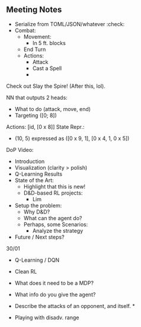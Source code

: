 ## Meeting Notes

* Serialize from TOML/JSON/whatever :check:
* Combat:
    * Movement:
        * In 5 ft. blocks
    * End Turn
    * Actions:
        * Attack
        * Cast a Spell
        * 

Check out Slay the Spire! (After this, lol).

NN that outputs 2 heads:
* What to do (attack, move, end)
* Targeting ([0; 8])


Actions: [id, [0 x 8]]
State Repr.:
* (10, 5) expressed as ([0 x 9, 1], [0 x 4, 1, 0 x 5])

DoP Video:
* Introduction
* Visualization (clarity > polish)
* Q-Learning Results
* State of the Art:
    * Highlight that this is new!
    * D&D-based RL projects:
        * Lim
* Setup the problem:
    * Why D&D?
    * What can the agent do?
    * Perhaps, some Scenarios:
        * Analyze the strategy
* Future / Next steps?

30/01

* Q-Learning / DQN
* Clean RL
* What does it need to be a MDP?
* What info do you give the agent?

* Describe the attacks of an opponent, and itself.
    * 

* Playing with disadv. range